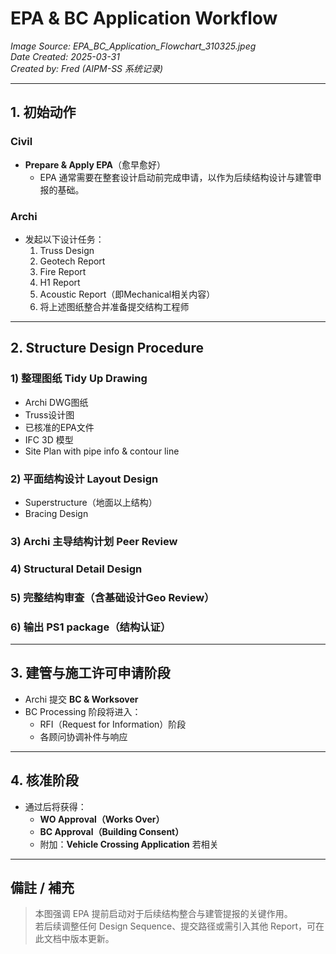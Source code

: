 # EPA & BC Application Workflow  
*Image Source: EPA_BC_Application_Flowchart_310325.jpeg*  
*Date Created: 2025-03-31*  
*Created by: Fred (AIPM-SS 系统记录)*  

---

## 1. 初始动作  

### Civil  
- **Prepare & Apply EPA**（愈早愈好）  
  - EPA 通常需要在整套设计启动前完成申请，以作为后续结构设计与建管申报的基础。

### Archi  
- 发起以下设计任务：
  1. Truss Design
  2. Geotech Report
  3. Fire Report
  4. H1 Report
  5. Acoustic Report（即Mechanical相关内容）
  6. 将上述图纸整合并准备提交结构工程师

---

## 2. Structure Design Procedure

### 1) 整理图纸 Tidy Up Drawing  
- Archi DWG图纸  
- Truss设计图  
- 已核准的EPA文件  
- IFC 3D 模型  
- Site Plan with pipe info & contour line  

### 2) 平面结构设计 Layout Design  
- Superstructure（地面以上结构）  
- Bracing Design  

### 3) Archi 主导结构计划 Peer Review  
### 4) Structural Detail Design  
### 5) 完整结构审查（含基础设计Geo Review）  
### 6) 输出 PS1 package（结构认证）  

---

## 3. 建管与施工许可申请阶段

- Archi 提交 **BC & Worksover**
- BC Processing 阶段将进入：
  - RFI（Request for Information）阶段
  - 各顾问协调补件与响应

---

## 4. 核准阶段

- 通过后将获得：
  - **WO Approval（Works Over）**
  - **BC Approval（Building Consent）**
  - 附加：**Vehicle Crossing Application** 若相关

---

## 備註 / 補充  
> 本图强调 EPA 提前启动对于后续结构整合与建管提报的关键作用。  
> 若后续调整任何 Design Sequence、提交路径或需引入其他 Report，可在此文档中版本更新。
